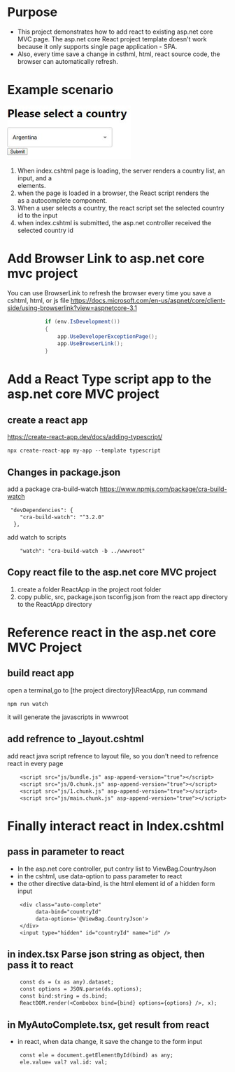 # Purpose
* This project demonstrates how to add react to existing asp.net core MVC page.
The asp.net core React project template doesn't work because it only supports single page application - SPA. 
* Also, every time save a change in csthml, html, react source code, the browser can automatically refresh.

# Example scenario 

![](DocImages/selectCountry.JPG?raw=true)

1. When index.cshtml page is loading,  the server renders a country list, an input, and a <div> elements.
2. when the page is loaded in a browser, the React script renders the <div> as a autocomplete component.
3. When a user selects a country, the react script set the selected country id to the input
4. when index.cshtml is submitted, the asp.net controller received the selected country id

# Add Browser Link to asp.net core mvc project

You can use BrowserLink to refresh the browser every time you save a cshtml, html, or js file
https://docs.microsoft.com/en-us/aspnet/core/client-side/using-browserlink?view=aspnetcore-3.1
````c#
            if (env.IsDevelopment())
            {
                app.UseDeveloperExceptionPage();
                app.UseBrowserLink();
            }
```` 

# Add a React Type script app to the asp.net core MVC project
## create a react app 
https://create-react-app.dev/docs/adding-typescript/
````
npx create-react-app my-app --template typescript
````
## Changes in package.json
add a package cra-build-watch  https://www.npmjs.com/package/cra-build-watch
````
 "devDependencies": {
    "cra-build-watch": "^3.2.0"
  },
````
add watch to scripts
````
    "watch": "cra-build-watch -b ../wwwroot"
````

## Copy react file to the asp.net core MVC project
1. create a folder ReactApp in the project root folder
2. copy public, src, package.json tsconfig.json from the react app directory to the ReactApp directory

# Reference react in the asp.net core MVC Project
## build react app
open a terminal,go to \[the project directory]\\ReactApp, run command
````
npm run watch
````
it will generate the javascripts in wwwroot

## add refrence to \_layout.cshtml
add react java script refrence to layout file, so you don't need to refrence react in every page
```
    <script src="js/bundle.js" asp-append-version="true"></script>
    <script src="js/0.chunk.js" asp-append-version="true"></script>
    <script src="js/1.chunk.js" asp-append-version="true"></script>
    <script src="js/main.chunk.js" asp-append-version="true"></script>

```

# Finally interact react in Index.cshtml
## pass in parameter to react
* In the asp.net core controller, put contry list to ViewBag.CountryJson
* in the cshtml, use data-option to pass parameter to react
* the other directive data-bind, is the html element id of a hidden form input

````
    <div class="auto-complete"
         data-bind="countryId"
         data-options='@ViewBag.CountryJson'>
    </div>
    <input type="hidden" id="countryId" name="id" />
````
## in index.tsx Parse json string as object, then pass it to react
````
    const ds = (x as any).dataset;
    const options = JSON.parse(ds.options);
    const bind:string = ds.bind;
    ReactDOM.render(<Combobox bind={bind} options={options} />, x);
````
## in MyAutoComplete.tsx, get result from react
* in react, when data change, it save the change to the form input
````
    const ele = document.getElementById(bind) as any;
    ele.value= val? val.id: val;
````
